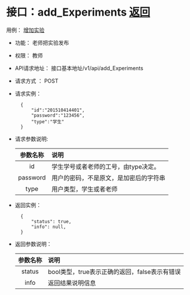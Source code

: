 # 接口：add_Experiments  [返回](../README.md)
用例： [增加实验](../用例/增加实验.md)

- 功能：
      老师把实验发布
    
- 权限：
    教师  
    
- API请求地址： 
    接口基本地址/v1/api/add_Experiments

- 请求方式 ：
    POST

- 请求实例：

        {
            "id":"201510414401",
            "password":"123456",
            "type":"学生"
        }
        
- 请求参数说明:        

  |参数名称|说明|
  |:---------:|:--------------------------------------------------------|      
  |id|学生学号或者老师的工号，由type决定。|
  |password|用户的密码，不是原文，是加密后的字符串| 
  |type|用户类型，学生或者老师|
  
- 返回实例：

        { 
            "status": true,
            "info": null,    
        }
 
- 返回参数说明：    
 
  |参数名称|说明|
  |:---------:|:--------------------------------------------------------|      
  |status|bool类型，true表示正确的返回，false表示有错误|
  |info|返回结果说明信息|
